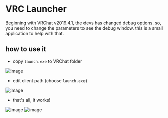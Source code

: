 # VRC Launcher

Beginning with VRChat v2019.4.1, the devs has changed debug options.
so, you need to change the parameters to see the debug window.
this is a small application to help with that.

## how to use it

- copy `launch.exe` to VRChat folder

![image](https://user-images.githubusercontent.com/25771678/73008267-93226780-3e51-11ea-9c9e-9d155cec65ac.png)

- edit client path (choose `launch.exe`)

![image](https://user-images.githubusercontent.com/25771678/73009067-2740fe80-3e53-11ea-8920-b5dc59690b8c.png)

- that's all, it works!

![image](https://user-images.githubusercontent.com/25771678/73008464-f8765880-3e51-11ea-9aea-beae3193eb1a.png)
![image](https://user-images.githubusercontent.com/25771678/73008429-e72d4c00-3e51-11ea-9a5a-6407af67c136.png)

